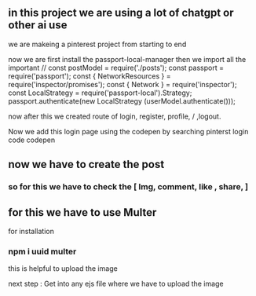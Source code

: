 


## in this project we are using a lot of chatgpt or other ai use 

we are makeing a pinterest project from starting to end


now we are first install the passport-local-manager
then we import all the important 
//  const postModel = require('./posts');
const passport = require('passport');
 const { NetworkResources } = require('inspector/promises');
 const { Network } = require('inspector');
const LocalStrategy = require('passport-local').Strategy;
passport.authenticate(new LocalStrategy (userModel.authenticate()));

now after this we created route of login, register, profile, / ,logout.

Now we add this login page using the codepen by searching pinterst login code codepen



## now we have to create the post 
### so for this we have to check the [ Img, comment, like , share,  ]


## for this we have to use Multer

for installation

### npm i uuid multer
 
this is helpful to upload the image


next step : 
Get into any ejs file where we have to upload the image
